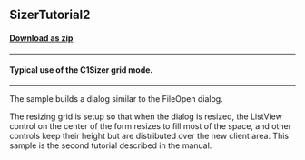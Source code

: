 ## SizerTutorial2
#### [Download as zip](https://grapecity.github.io/DownGit/#/home?url=https://github.com/GrapeCity/ComponentOne-WinForms-Samples/tree/master/NetFramework\Sizer\VB\SizerTutorial2)
____
#### Typical use of the C1Sizer grid mode.
____
The sample builds a dialog similar to the FileOpen dialog.

The resizing grid is setup so that when the dialog is resized, the ListView control on the center of the form resizes to fill most of the space, 
and other controls keep their height but are distributed over the new client area.
This sample is the second tutorial described in the manual.
